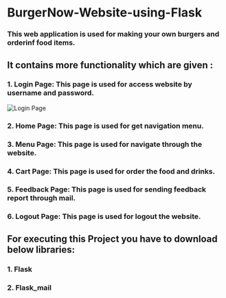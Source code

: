 # BurgerNow-Website-using-Flask
### This web application is used for making your own burgers and orderinf food items.
## It contains more functionality which are given :
### 1. Login Page: This page is used for access website by username and password.
![Login Page](image.jpg)
### 2. Home Page: This page is used for get navigation menu.
### 3. Menu Page: This page is used for navigate through the website.
### 4. Cart Page: This page is used for order the food and drinks.
### 5. Feedback Page: This page is used for sending feedback report through mail.
### 6. Logout Page: This page is used for logout the website.

## For executing this Project you have to download below libraries:
### 1. Flask
### 2. Flask_mail

